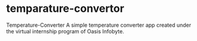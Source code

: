 # temparature-convertor
Temperature-Converter A simple temperature converter app created under the virtual internship program of Oasis Infobyte.
